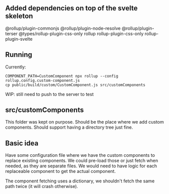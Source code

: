 ## Added dependencies on top of the svelte skeleton

@rollup/plugin-commonjs
@rollup/plugin-node-resolve
@rollup/plugin-terser
@types/rollup-plugin-css-only
rollup
rollup-plugin-css-only
rollup-plugin-svelte

## Running

Currently:

```
COMPONENT_PATH=CustomComponent npx rollup --config rollup.config.custom-component.js
cp public/build/custom/CustomComponent.js src/customComponents
```

WIP: still need to push to the server to test

## src/customComponents

This folder was kept on purpose. Should be the place where we add custom components. Should support having a directory tree just fine.

## Basic idea

Have some configuration file where we have the custom components to replace existing components. We could pre-load those or just fetch when needed, as they are separate files. We would need to have logic for each replaceable component to get the actual component.

The component fetching uses a dictionary, we shouldn't fetch the same path twice (it will crash otherwise).

